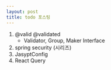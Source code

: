 ```yaml
---
layout: post
title: todo 포스팅
---
```


1. @valid @validated
   - Validator, Group, Maker Interface
2. spring security (시리즈)
3. JasyptConfig
4. React Query